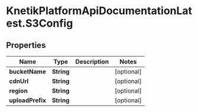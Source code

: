 # KnetikPlatformApiDocumentationLatest.S3Config

## Properties
Name | Type | Description | Notes
------------ | ------------- | ------------- | -------------
**bucketName** | **String** |  | [optional] 
**cdnUrl** | **String** |  | [optional] 
**region** | **String** |  | [optional] 
**uploadPrefix** | **String** |  | [optional] 


